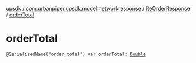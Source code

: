 [upsdk](../../index.md) / [com.urbanpiper.upsdk.model.networkresponse](../index.md) / [ReOrderResponse](index.md) / [orderTotal](./order-total.md)

# orderTotal

`@SerializedName("order_total") var orderTotal: `[`Double`](https://kotlinlang.org/api/latest/jvm/stdlib/kotlin/-double/index.html)